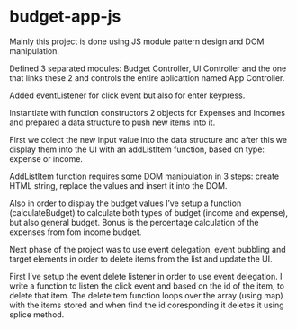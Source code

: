 # budget-app-js
Mainly this project is done using JS module pattern design and DOM manipulation. 

Defined 3 separated modules: Budget Controller, UI Controller and the one that links these 2 and controls the entire aplicattion named App Controller.

Added eventListener for click event but also for enter keypress.

Instantiate with function constructors 2 objects for Expenses and Incomes and prepared a data structure to push new items into it. 

First we colect the new input value into the data structure and after this we display them into the UI with an addListItem function, based on type: expense or income.

AddListItem function requires some DOM manipulation in 3 steps: create HTML string, replace the values and insert it into the DOM.

Also in order to display the budget values I’ve setup a function (calculateBudget) to calculate both types of budget (income and expense), but also general budget. Bonus is the percentage calculation of the expenses from fom income budget.

Next phase of the project was to use event delegation, event bubbling and target elements in order to delete items from the list and update the UI.

First I’ve setup the event delete listener in order to use event delegation. I write a function to listen the click event and based on the id of the item, to delete that item.  The deleteItem function loops over the array (using map) with the items stored and when find the id coresponding it deletes it using splice method. 



